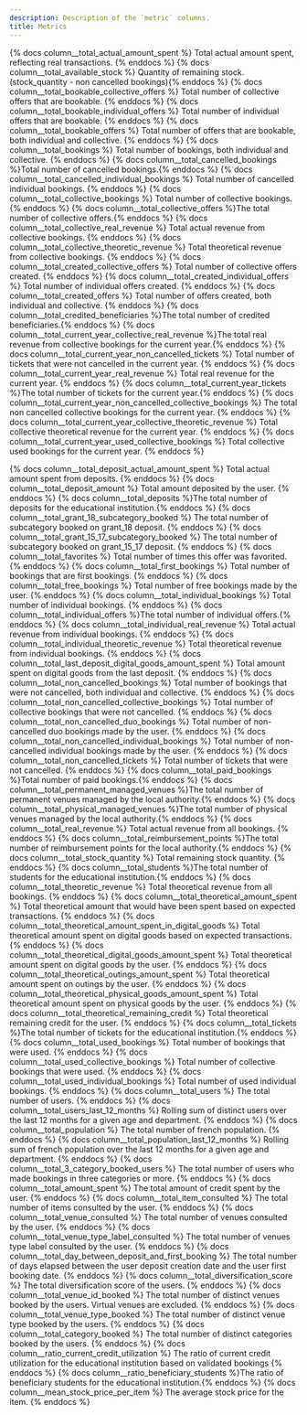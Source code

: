 ```yaml
---
description: Description of the `metric` columns.
title: Metrics
---
```


{% docs column__total_actual_amount_spent %} Total actual amount spent, reflecting real transactions. {% enddocs %}
{% docs column__total_available_stock %} Quantity of remaining stock. (stock_quantity - non cancelled bookings){% enddocs %}
{% docs column__total_bookable_collective_offers %} Total number of collective offers that are bookable. {% enddocs %}
{% docs column__total_bookable_individual_offers %} Total number of individual offers that are bookable. {% enddocs %}
{% docs column__total_bookable_offers %} Total number of offers that are bookable, both individual and collective. {% enddocs %}
{% docs column__total_bookings %} Total number of bookings, both individual and collective. {% enddocs %}
{% docs column__total_cancelled_bookings %}Total number of cancelled bookings.{% enddocs %}
{% docs column__total_cancelled_individual_bookings %} Total number of cancelled individual bookings. {% enddocs %}
{% docs column__total_collective_bookings %} Total number of collective bookings. {% enddocs %}
{% docs column__total_collective_offers %}The total number of collective offers.{% enddocs %}
{% docs column__total_collective_real_revenue %} Total actual revenue from collective bookings. {% enddocs %}
{% docs column__total_collective_theoretic_revenue %} Total theoretical revenue from collective bookings. {% enddocs %}
{% docs column__total_created_collective_offers %} Total number of collective offers created. {% enddocs %}
{% docs column__total_created_individual_offers %} Total number of individual offers created. {% enddocs %}
{% docs column__total_created_offers %} Total number of offers created, both individual and collective. {% enddocs %}
{% docs column__total_credited_beneficiaries %}The total number of credited beneficiaries.{% enddocs %}
{% docs column__total_current_year_collective_real_revenue %}The total real revenue from collective bookings for the current year.{% enddocs %}
{% docs column__total_current_year_non_cancelled_tickets %} Total number of tickets that were not cancelled in the current year. {% enddocs %}
{% docs column__total_current_year_real_revenue %} Total real revenue for the current year. {% enddocs %}
{% docs column__total_current_year_tickets %}The total number of tickets for the current year.{% enddocs %}
{% docs column__total_current_year_non_cancelled_collective_bookings %} The total non cancelled collective bookings for the current year. {% enddocs %}
{% docs column__total_current_year_collective_theoretic_revenue %} Total collective theoretical revenue for the current year. {% enddocs %}
{% docs column__total_current_year_used_collective_bookings %} Total collective used bookings for the current year. {% enddocs %}

{% docs column__total_deposit_actual_amount_spent %} Total actual amount spent from deposits. {% enddocs %}
{% docs column__total_deposit_amount %} Total amount deposited by the user. {% enddocs %}
{% docs column__total_deposits %}The total number of deposits for the educational institution.{% enddocs %}
{% docs column__total_grant_18_subcategory_booked %} The total number of subcategory booked on grant_18 deposit. {% enddocs %}
{% docs column__total_grant_15_17_subcategory_booked %} The total number of subcategory booked on grant_15_17 deposit. {% enddocs %}
{% docs column__total_favorites %} Total number of times this offer was favorited. {% enddocs %}
{% docs column__total_first_bookings %} Total number of bookings that are first bookings. {% enddocs %}
{% docs column__total_free_bookings %} Total number of free bookings made by the user. {% enddocs %}
{% docs column__total_individual_bookings %} Total number of individual bookings. {% enddocs %}
{% docs column__total_individual_offers %}The total number of individual offers.{% enddocs %}
{% docs column__total_individual_real_revenue %} Total actual revenue from individual bookings. {% enddocs %}
{% docs column__total_individual_theoretic_revenue %} Total theoretical revenue from individual bookings. {% enddocs %}
{% docs column__total_last_deposit_digital_goods_amount_spent %} Total amount spent on digital goods from the last deposit. {% enddocs %}
{% docs column__total_non_cancelled_bookings %} Total number of bookings that were not cancelled, both individual and collective. {% enddocs %}
{% docs column__total_non_cancelled_collective_bookings %} Total number of collective bookings that were not cancelled. {% enddocs %}
{% docs column__total_non_cancelled_duo_bookings %} Total number of non-cancelled duo bookings made by the user. {% enddocs %}
{% docs column__total_non_cancelled_individual_bookings %} Total number of non-cancelled individual bookings made by the user. {% enddocs %}
{% docs column__total_non_cancelled_tickets %} Total number of tickets that were not cancelled. {% enddocs %}
{% docs column__total_paid_bookings %}Total number of paid bookings.{% enddocs %}
{% docs column__total_permanent_managed_venues %}The total number of permanent venues managed by the local authority.{% enddocs %}
{% docs column__total_physical_managed_venues %}The total number of physical venues managed by the local authority.{% enddocs %}
{% docs column__total_real_revenue %} Total actual revenue from all bookings. {% enddocs %}
{% docs column__total_reimbursement_points %}The total number of reimbursement points for the local authority.{% enddocs %}
{% docs column__total_stock_quantity %} Total remaining stock quantity. {% enddocs %}
{% docs column__total_students %}The total number of students for the educational institution.{% enddocs %}
{% docs column__total_theoretic_revenue %} Total theoretical revenue from all bookings. {% enddocs %}
{% docs column__total_theoretical_amount_spent %} Total theoretical amount that would have been spent based on expected transactions. {% enddocs %}
{% docs column__total_theoretical_amount_spent_in_digital_goods %} Total theoretical amount spent on digital goods based on expected transactions. {% enddocs %}
{% docs column__total_theoretical_digital_goods_amount_spent %} Total theoretical amount spent on digital goods by the user. {% enddocs %}
{% docs column__total_theoretical_outings_amount_spent %} Total theoretical amount spent on outings by the user. {% enddocs %}
{% docs column__total_theoretical_physical_goods_amount_spent %} Total theoretical amount spent on physical goods by the user. {% enddocs %}
{% docs column__total_theoretical_remaining_credit %} Total theoretical remaining credit for the user. {% enddocs %}
{% docs column__total_tickets %}The total number of tickets for the educational institution.{% enddocs %}
{% docs column__total_used_bookings %} Total number of bookings that were used. {% enddocs %}
{% docs column__total_used_collective_bookings %} Total number of collective bookings that were used. {% enddocs %}
{% docs column__total_used_individual_bookings %} Total number of used individual bookings. {% enddocs %}
{% docs column__total_users %} The total number of users. {% enddocs %}
{% docs column__total_users_last_12_months %} Rolling sum of distinct users over the last 12 months for a given age and department. {% enddocs %}
{% docs column__total_population %} The total number of french population. {% enddocs %}
{% docs column__total_population_last_12_months %} Rolling sum of french population over the last 12 months for a given age and department. {% enddocs %}
{% docs column__total_3_category_booked_users %} The total number of users who made bookings in three categories or more. {% enddocs %}
{% docs column__total_amount_spent %} The total amount of credit spent by the user. {% enddocs %}
{% docs column__total_item_consulted %} The total number of items consulted by the user. {% enddocs %}
{% docs column__total_venue_consulted %} The total number of venues consulted by the user. {% enddocs %}
{% docs column__total_venue_type_label_consulted %} The total number of venues type label consulted by the user. {% enddocs %}
{% docs column__total_day_between_deposit_and_first_booking %} The total number of days elapsed between the user deposit creation date and the user first booking date. {% enddocs %}
{% docs column__total_diversification_score %} The total diversification score of the users. {% enddocs %}
{% docs column__total_venue_id_booked %} The total number of distinct venues booked by the users. Virtual venues are excluded. {% enddocs %}
{% docs column__total_venue_type_booked %} The total number of distinct venue type booked by the users. {% enddocs %}
{% docs column__total_category_booked %} The total number of distinct categories booked by the users. {% enddocs %}
{% docs column__ratio_current_credit_utilization %} The ratio of current credit utilization for the educational institution based on validated bookings {% enddocs %}
{% docs column__ratio_beneficiary_students %}The ratio of beneficiary students for the educational institution.{% enddocs %}
{% docs column__mean_stock_price_per_item %} The average stock price for the item. {% enddocs %}
